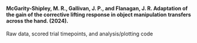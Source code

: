 #### McGarity-Shipley, M. R., Gallivan, J. P., and Flanagan, J. R. Adaptation of the gain of the corrective lifting response in object manipulation transfers across the hand. (2024).
Raw data, scored trial timepoints, and analysis/plotting code
